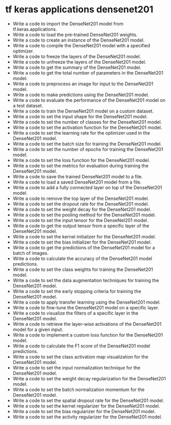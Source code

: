 # tf keras applications densenet201

- Write a code to import the DenseNet201 model from tf.keras.applications.
- Write a code to load the pre-trained DenseNet201 weights.
- Write a code to create an instance of the DenseNet201 model.
- Write a code to compile the DenseNet201 model with a specified optimizer.
- Write a code to freeze the layers of the DenseNet201 model.
- Write a code to unfreeze the layers of the DenseNet201 model.
- Write a code to get the summary of the DenseNet201 model.
- Write a code to get the total number of parameters in the DenseNet201 model.
- Write a code to preprocess an image for input to the DenseNet201 model.
- Write a code to make predictions using the DenseNet201 model.
- Write a code to evaluate the performance of the DenseNet201 model on a test dataset.
- Write a code to train the DenseNet201 model on a custom dataset.
- Write a code to set the input shape for the DenseNet201 model.
- Write a code to set the number of classes for the DenseNet201 model.
- Write a code to set the activation function for the DenseNet201 model.
- Write a code to set the learning rate for the optimizer used in the DenseNet201 model.
- Write a code to set the batch size for training the DenseNet201 model.
- Write a code to set the number of epochs for training the DenseNet201 model.
- Write a code to set the loss function for the DenseNet201 model.
- Write a code to set the metrics for evaluation during training the DenseNet201 model.
- Write a code to save the trained DenseNet201 model to a file.
- Write a code to load a saved DenseNet201 model from a file.
- Write a code to add a fully connected layer on top of the DenseNet201 model.
- Write a code to remove the top layer of the DenseNet201 model.
- Write a code to set the dropout rate for the DenseNet201 model.
- Write a code to set the weight decay for the DenseNet201 model.
- Write a code to set the pooling method for the DenseNet201 model.
- Write a code to set the input tensor for the DenseNet201 model.
- Write a code to get the output tensor from a specific layer of the DenseNet201 model.
- Write a code to set the kernel initializer for the DenseNet201 model.
- Write a code to set the bias initializer for the DenseNet201 model.
- Write a code to get the predictions of the DenseNet201 model for a batch of images.
- Write a code to calculate the accuracy of the DenseNet201 model predictions.
- Write a code to set the class weights for training the DenseNet201 model.
- Write a code to set the data augmentation techniques for training the DenseNet201 model.
- Write a code to set the early stopping criteria for training the DenseNet201 model.
- Write a code to apply transfer learning using the DenseNet201 model.
- Write a code to fine-tune the DenseNet201 model on a specific layer.
- Write a code to visualize the filters of a specific layer in the DenseNet201 model.
- Write a code to retrieve the layer-wise activations of the DenseNet201 model for a given input.
- Write a code to implement a custom loss function for the DenseNet201 model.
- Write a code to calculate the F1 score of the DenseNet201 model predictions.
- Write a code to set the class activation map visualization for the DenseNet201 model.
- Write a code to set the input normalization technique for the DenseNet201 model.
- Write a code to set the weight decay regularization for the DenseNet201 model.
- Write a code to set the batch normalization momentum for the DenseNet201 model.
- Write a code to set the spatial dropout rate for the DenseNet201 model.
- Write a code to set the kernel regularizer for the DenseNet201 model.
- Write a code to set the bias regularizer for the DenseNet201 model.
- Write a code to set the activity regularizer for the DenseNet201 model.